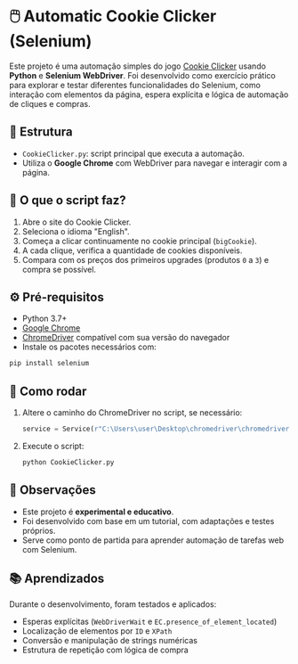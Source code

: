 # 🖱️ Automatic Cookie Clicker (Selenium)

Este projeto é uma automação simples do jogo [Cookie Clicker](https://orteil.dashnet.org/cookieclicker/) usando **Python** e **Selenium WebDriver**. Foi desenvolvido como exercício prático para explorar e testar diferentes funcionalidades do Selenium, como interação com elementos da página, espera explícita e lógica de automação de cliques e compras.

## 📂 Estrutura

- `CookieClicker.py`: script principal que executa a automação.
- Utiliza o **Google Chrome** com WebDriver para navegar e interagir com a página.

## 🧠 O que o script faz?

1. Abre o site do Cookie Clicker.
2. Seleciona o idioma "English".
3. Começa a clicar continuamente no cookie principal (`bigCookie`).
4. A cada clique, verifica a quantidade de cookies disponíveis.
5. Compara com os preços dos primeiros upgrades (produtos `0` a `3`) e compra se possível.

## ⚙️ Pré-requisitos

- Python 3.7+
- [Google Chrome](https://www.google.com/chrome/)
- [ChromeDriver](https://sites.google.com/a/chromium.org/chromedriver/) compatível com sua versão do navegador
- Instale os pacotes necessários com:

```bash
pip install selenium
```

## 🚀 Como rodar

1. Altere o caminho do ChromeDriver no script, se necessário:
   ```python
   service = Service(r"C:\Users\user\Desktop\chromedriver\chromedriver.exe")
   ```

2. Execute o script:
   ```bash
   python CookieClicker.py
   ```

## 📌 Observações

- Este projeto é **experimental e educativo**.
- Foi desenvolvido com base em um tutorial, com adaptações e testes próprios.
- Serve como ponto de partida para aprender automação de tarefas web com Selenium.

## 📚 Aprendizados

Durante o desenvolvimento, foram testados e aplicados:
- Esperas explícitas (`WebDriverWait` e `EC.presence_of_element_located`)
- Localização de elementos por `ID` e `XPath`
- Conversão e manipulação de strings numéricas
- Estrutura de repetição com lógica de compra
